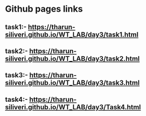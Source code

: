 # Github pages links

## task1:- https://tharun-siliveri.github.io/WT_LAB/day3/task1.html
## task2:- https://tharun-siliveri.github.io/WT_LAB/day3/task2.html
## task3:- https://tharun-siliveri.github.io/WT_LAB/day3/task3.html
## task4:- https://tharun-siliveri.github.io/WT_LAB/day3/Task4.html
